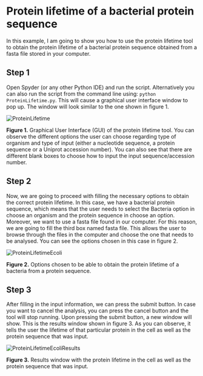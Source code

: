 # Protein lifetime of a bacterial protein sequence

In this example, I am going to show you how to use the protein lifetime tool to obtain the protein lifetime of a bacterial protein sequence obtained from a fasta file stored in your computer.

## Step 1

Open Spyder (or any other Python IDE) and run the script. Alternatively you can also run the script from the command line using: `python ProteinLifetime.py`. This will cause a graphical user interface window to pop up. The window will look similar to the one shown in figure 1.

![ProteinLifetime](https://user-images.githubusercontent.com/70640998/111024653-3fba0280-83e0-11eb-858e-6c485913f7b5.jpg)

**Figure 1.** Graphical User Interface (GUI) of the protein lifetime tool. You can observe the different options the user can choose regarding type of organism and type of input (either a nucleotide sequence, a protein sequence or a Uniprot accession number). You can also see that there are different blank boxes to choose how to input the input sequence/accession number.

## Step 2

Now, we are going to proceed with filling the necessary options to obtain the correct protein lifetime. In this case, we have a bacterial protein sequence, which means that the user needs to select the Bacteria option in choose an organism and the protein sequence in choose an option. Moreover, we want to use a fasta file found in our computer. For this reason, we are going to fill the third box named fasta file. This allows the user to browse through the files in the computer and choose the one that needs to be analysed. You can see the options chosen in this case in figure 2.

![ProteinLifetimeEcoli](https://user-images.githubusercontent.com/70640998/111025431-5bbfa300-83e4-11eb-979d-d11d95f22cde.jpg)

**Figure 2.** Options chosen to be able to obtain the protein lifetime of a bacteria from a protein sequence.

## Step 3

After filling in the input information, we can press the submit button. In case you want to cancel the analysis, you can press the cancel button and the tool will stop running. Upon pressing the submit button, a new window will show. This is the results window shown in figure 3. As you can observe, it tells the user the lifetime of that particular protein in the cell as well as the protein sequence that was input.

![ProteinLifetimeEcoliResults](https://user-images.githubusercontent.com/70640998/111025437-69752880-83e4-11eb-8826-4409d267ce5a.jpg)

**Figure 3.** Results window with the protein lifetime in the cell as well as the protein sequence that was input.
